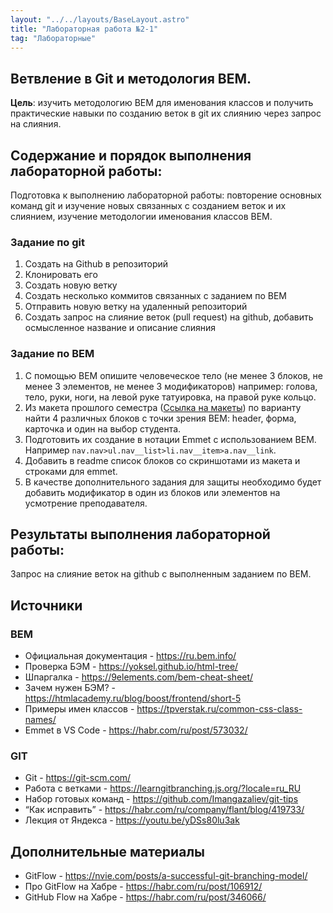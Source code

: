 ```yaml
---
layout: "../../layouts/BaseLayout.astro"
title: "Лабораторная работа №2-1"
tag: "Лабораторные"
---
```


## Ветвление в Git и методология BEM.

**Цель**: изучить методологию BEM для именования классов и получить практические навыки по созданию веток в git их слиянию через запрос на слияния.

## Содержание и порядок выполнения лабораторной работы:

Подготовка к выполнению лабораторной работы: повторение основных команд git и изучение новых связанных с созданием веток и их слиянием, изучение методологии именования классов BEM.

### Задание по git

1. Создать на Github в репозиторий
1. Клонировать его
1. Создать новую ветку
1. Создать несколько коммитов связанных с заданием по BEM
1. Отправить новую ветку на удаленный репозиторий
1. Создать запрос на слияние веток (pull request) на github, добавить осмысленное название и описание слияния

### Задание по BEM

1. C помощью BEM опишите человеческое тело (не менее 3 блоков, не менее 3 элементов, не менее 3 модификаторов) например: голова, тело, руки, ноги, на левой руке татуировка, на правой руке кольцо.
1. Из макета прошлого семестра ([Ссылка на макеты](https://disk.yandex.ru/d/E87k3T4uUwLnjg)) по варианту найти 4 различных блоков c точки зрения BEM: header, форма, карточка и один на выбор студента.
1. Подготовить их создание в нотации Emmet с использованием BEM. Например `nav.nav>ul.nav__list>li.nav__item>a.nav__link`.
1. Добавить в readme список блоков со скриншотами из макета и строками для emmet.
1. В качестве дополнительного задания для защиты необходимо будет добавить модификатор в один из блоков или элементов на усмотрение преподавателя.

## Результаты выполнения лабораторной работы:

Запрос на слияние веток на github с выполненным заданием по BEM.

## Источники

### BEM

- Официальная документация - https://ru.bem.info/
- Проверка БЭМ - https://yoksel.github.io/html-tree/
- Шпаргалка - https://9elements.com/bem-cheat-sheet/
- Зачем нужен БЭМ? - https://htmlacademy.ru/blog/boost/frontend/short-5
- Примеры имен классов - https://tpverstak.ru/common-css-class-names/
- Emmet в VS Code - https://habr.com/ru/post/573032/

### GIT

- Git - https://git-scm.com/
- Работа с ветками - https://learngitbranching.js.org/?locale=ru_RU
- Набор готовых команд - https://github.com/Imangazaliev/git-tips
- “Как исправить” - https://habr.com/ru/company/flant/blog/419733/
- Лекция от Яндекса - https://youtu.be/yDSs80lu3ak

## Дополнительные материалы

- GitFlow - https://nvie.com/posts/a-successful-git-branching-model/
- Про GitFlow на Хабре - https://habr.com/ru/post/106912/
- GitHub Flow на Хабре - https://habr.com/ru/post/346066/
